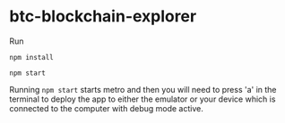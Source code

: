 # btc-blockchain-explorer

Run

```
npm install

npm start
```

Running ```npm start``` starts metro and then you will need to press 'a' in the terminal to deploy the app to either the emulator or your device which is connected to the computer with debug mode active.